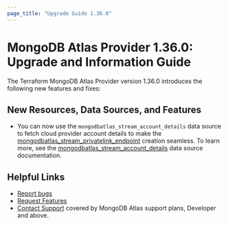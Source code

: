 ```yaml
---
page_title: "Upgrade Guide 1.36.0"
---
```


# MongoDB Atlas Provider 1.36.0: Upgrade and Information Guide

The Terraform MongoDB Atlas Provider version 1.36.0 introduces the following new features and fixes:

## New Resources, Data Sources, and Features

- You can now use the `mongodbatlas_stream_account_details` data source to fetch cloud provider account details to make the [mongodbatlas_stream_privatelink_endpoint](https://registry.terraform.io/providers/mongodb/mongodbatlas/latest/docs/resources/stream_privatelink_endpoint) creation seamless. To learn more, see the [mongodbatlas_stream_account_details](https://registry.terraform.io/providers/mongodb/mongodbatlas/latest/docs/data-sources/stream_account_details) data source documentation.


## Helpful Links

* [Report bugs](https://github.com/mongodb/terraform-provider-mongodbatlas/issues)
* [Request Features](https://feedback.mongodb.com/forums/924145-atlas?category_id=370723)
* [Contact Support](https://docs.atlas.mongodb.com/support/) covered by MongoDB Atlas support plans, Developer and above.
